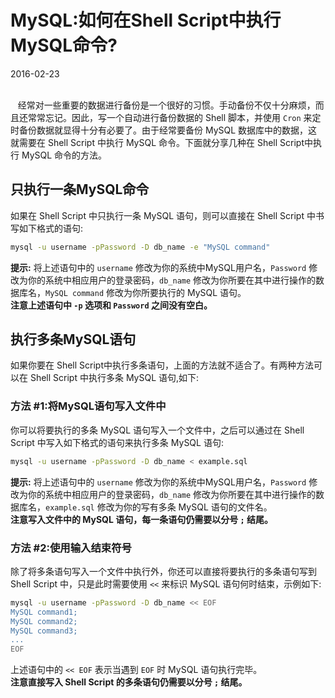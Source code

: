 # MySQL:如何在Shell Script中执行MySQL命令?     
2016-02-23  <br /><br />         
        
&nbsp;&nbsp;&nbsp;经常对一些重要的数据进行备份是一个很好的习惯。手动备份不仅十分麻烦，而且还常常忘记。因此，写一个自动进行备份数据的 Shell 脚本，并使用 `Cron` 来定时备份数据就显得十分有必要了。由于经常要备份 MySQL 数据库中的数据，这就需要在 Shell Script 中执行 MySQL 命令。下面就分享几种在 Shell Script中执行 MySQL 命令的方法。                 

## 只执行一条MySQL命令
如果在 Shell Script 中只执行一条 MySQL 语句，则可以直接在 Shell Script 中书写如下格式的语句:             

```bash         
mysql -u username -pPassword -D db_name -e "MySQL command"
```
**提示:** 将上述语句中的 `username` 修改为你的系统中MySQL用户名，`Password` 修改为你的系统中相应用户的登录密码，`db_name` 修改为你所要在其中进行操作的数据库名，`MySQL command` 修改为你所要执行的 MySQL 语句。            
**注意上述语句中 `-p` 选项和 `Password` 之间没有空白。**                

## 执行多条MySQL语句           
如果你要在 Shell Script中执行多条语句，上面的方法就不适合了。有两种方法可以在 Shell Script 中执行多条 MySQL 语句,如下:               

### 方法 \#1:将MySQL语句写入文件中          
你可以将要执行的多条 MySQL 语句写入一个文件中，之后可以通过在 Shell Script 中写入如下格式的语句来执行多条 MySQL 语句:            

```bash    
mysql -u username -pPassword -D db_name < example.sql
```
**提示:** 将上述语句中的 `username` 修改为你的系统中MySQL用户名，`Password` 修改为你的系统中相应用户的登录密码，`db_name` 修改为你所要在其中进行操作的数据库名，`example.sql` 修改为你的写有多条 MySQL 语句的文件名。         
**注意写入文件中的 MySQL 语句，每一条语句仍需要以分号 `;` 结尾。**            

### 方法 \#2:使用输入结束符号             
除了将多条语句写入一个文件中执行外，你还可以直接将要执行的多条语句写到 Shell Script 中，只是此时需要使用 `<<` 来标识 MySQL 语句何时结束，示例如下:    

```bash
mysql -u username -pPassword -D db_name << EOF
MySQL command1;
MySQL command2;
MySQL command3;   
...
EOF
```
上述语句中的 `<< EOF` 表示当遇到 `EOF` 时 MySQL 语句执行完毕。                  
**注意直接写入 Shell Script 的多条语句仍需要以分号 `;` 结尾。**
